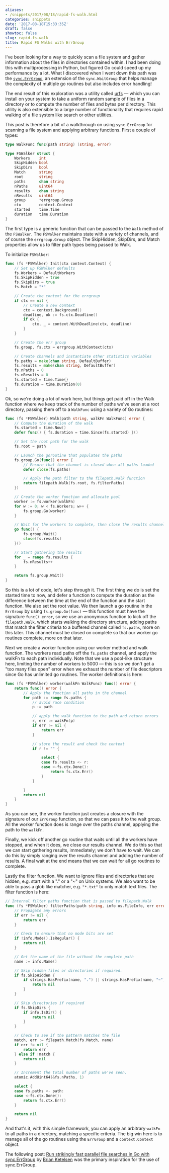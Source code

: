 ```yaml
---
aliases:
- /snippets/2017/08/18/rapid-fs-walk.html
categories: snippets
date: '2017-08-18T15:33:35Z'
draft: false
showtoc: false
slug: rapid-fs-walk
title: Rapid FS Walks with ErrGroup
---
```


I've been looking for a way to quickly scan a file system and gather information about the files in directories contained within. I had been doing this with multiprocessing in Python, but figured Go could speed up my performance by a lot. What I discovered when I went down this path was the [`sync.ErrGroup`](https://godoc.org/golang.org/x/sync/errgroup), an extension of the `sync.WaitGroup` that helps manage the complexity of multiple go routines but also includes error handling!

The end result of this exploration was a utility called [urfs](https://github.com/bbengfort/urfs) &mdash; which you can install on your system to take a uniform random sample of files in a directory or to compute the number of files and bytes per directory. This utility is also extensible to a large number of functionality that requires rapid walking of a file system like search or other utilities.

This post is therefore a bit of a walkthrough on using `sync.ErrGroup` for scanning a file system and applying arbitrary functions. First a couple of types:

```go
type WalkFunc func(path string) (string, error)

type FSWalker struct {
	Workers    int             
	SkipHidden bool            
	SkipDirs   bool            
	Match      string          
	root       string          
	paths      chan string     
	nPaths     uint64          
	results    chan string     
	nResults   uint64        
	group      *errgroup.Group
	ctx        context.Context
	started    time.Time       
	duration   time.Duration   
}
```

The first type is a generic function that can be passed to the `Walk` method of the `FSWalker`. The `FSWalker` maintains state with a variety of channels, and of course the `errgroup.Group` object. The SkipHidden, SkipDirs, and Match properties allow us to filter path types being passed to Walk.

To initialize `FSWalker`:

```go
func (fs *FSWalker) Init(ctx context.Context) {
	// Set up FSWalker defaults
	fs.Workers = DefaultWorkers
	fs.SkipHidden = true
	fs.SkipDirs = true
	fs.Match = "*"

    // Create the context for the errgroup
	if ctx == nil {
		// Create a new context
		ctx = context.Background()
		deadline, ok := fs.ctx.Deadline()
		if ok {
			ctx, _ = context.WithDeadline(ctx, deadline)
		}
	}

    // Create the err group
    fs.group, fs.ctx = errgroup.WithContext(ctx)

    // Create channels and instantiate other statistics variables
	fs.paths = make(chan string, DefaultBuffer)
	fs.results = make(chan string, DefaultBuffer)
	fs.nPaths = 0
	fs.nResults = 0
	fs.started = time.Time{}
	fs.duration = time.Duration(0)
}
```

Ok, so we're doing a lot of work here, but things get paid off in the Walk function where we keep track of the number of paths we've seen at a root directory, passing them off to a `WalkFunc` using a variety of Go routines:

```go
func (fs *FSWalker) Walk(path string, walkFn WalkFunc) error {
	// Compute the duration of the walk
	fs.started = time.Now()
	defer func() { fs.duration = time.Since(fs.started) }()

	// Set the root path for the walk
	fs.root = path

	// Launch the goroutine that populates the paths
	fs.group.Go(func() error {
        // Ensure that the channel is closed when all paths loaded
    	defer close(fs.paths)

        // Apply the path filter to the filepath.Walk function
    	return filepath.Walk(fs.root, fs.filterPaths)
    })

	// Create the worker function and allocate pool
	worker := fs.worker(walkFn)
	for w := 0; w < fs.Workers; w++ {
		fs.group.Go(worker)
	}

	// Wait for the workers to complete, then close the results channel
	go func() {
		fs.group.Wait()
		close(fs.results)
	}()

	// Start gathering the results
	for _ = range fs.results {
		fs.nResults++
	}

	return fs.group.Wait()
}
```

So this is a lot of code, let's step through it. The first thing we do is set the started time to now, and defer a function to compute the duration as the difference between the time at the end of the function and the start function. We also set the root value. We then launch a go routine in the `ErrGroup` by using `fs.group.Go(func)` &mdash; this function must have the signature `func() error`, so we use an anonymous function to kick off the `filepath.Walk`, which starts walking the directory structure, adding paths that match the filter criteria to a buffered channel called `fs.paths`, more on this later. This channel must be closed on complete so that our worker go routines complete, more on that later.

Next we create a worker function using our worker method and walk function. The workers read paths off the `fs.paths` channel, and apply the walkFn to each path individually. Note that we use a pool-like structure here, limiting the number of workers to 5000 &mdash; this is so we don't get a "too many files open" error when we exhaust the number of file descriptors since Go has unlimited go routines. The worker definitions is here:

```go
func (fs *FSWalker) worker(walkFn WalkFunc) func() error {
	return func() error {
		// Apply the function all paths in the channel
		for path := range fs.paths {
			// avoid race condition
			p := path

			// apply the walk function to the path and return errors
			r, err := walkFn(p)
			if err != nil {
				return err
			}

			// store the result and check the context
			if r != "" {

				select {
				case fs.results <- r:
				case <-fs.ctx.Done():
					return fs.ctx.Err()
				}
			}

		}
		return nil
	}
}
```

As you can see, the worker function just creates a closure with the signature of our `ErrGroup` function, so that we can pass it to the wait group. All the worker function does is range over the paths channel, applying the path to the `walkFn`.

Finally, we kick off another go routine that waits until all the workers have stopped, and when it does, we close our results channel. We do this so that we can start gathering results, immediately; we don't have to wait. We can do this by simply ranging over the results channel and adding the number of results. A final wait at the end means that we can wait for all go routines to complete.

Lastly the filter function. We want to ignore files and directories that are hidden, e.g. start with a "." or a "~" on Unix systems. We also want to be able to pass a glob like matcher, e.g. `"*.txt"` to only match text files. The filter function is here:

```go
// Internal filter paths function that is passed to filepath.Walk
func (fs *FSWalker) filterPaths(path string, info os.FileInfo, err error) error {
	// Propagate any errors
	if err != nil {
		return err
	}

	// Check to ensure that no mode bits are set
	if !info.Mode().IsRegular() {
		return nil
	}

	// Get the name of the file without the complete path
	name := info.Name()

	// Skip hidden files or directories if required.
	if fs.SkipHidden {
		if strings.HasPrefix(name, ".") || strings.HasPrefix(name, "~") {
			return nil
		}
	}

	// Skip directories if required
	if fs.SkipDirs {
		if info.IsDir() {
			return nil
		}
	}

	// Check to see if the pattern matches the file
	match, err := filepath.Match(fs.Match, name)
	if err != nil {
		return err
	} else if !match {
		return nil
	}

	// Increment the total number of paths we've seen.
	atomic.AddUint64(&fs.nPaths, 1)

	select {
	case fs.paths <- path:
	case <-fs.ctx.Done():
		return fs.ctx.Err()
	}

	return nil
}
```

And that's it, with this simple framework, you can apply an arbitrary `walkFn` to all paths in a directory, matching a specific criteria. The big win here is to manage all of the go routines using the `ErrGroup` and a `context.Context` object.

The following post: [Run strikingly fast parallel file searches in Go with sync.ErrGroup](https://www.oreilly.com/learning/run-strikingly-fast-parallel-file-searches-in-go-with-sync-errgroup) by [Brian Ketelsen](https://www.oreilly.com/people/7e856-brian-ketelsen) was the primary inspiration for the use of sync.ErrGroup.
